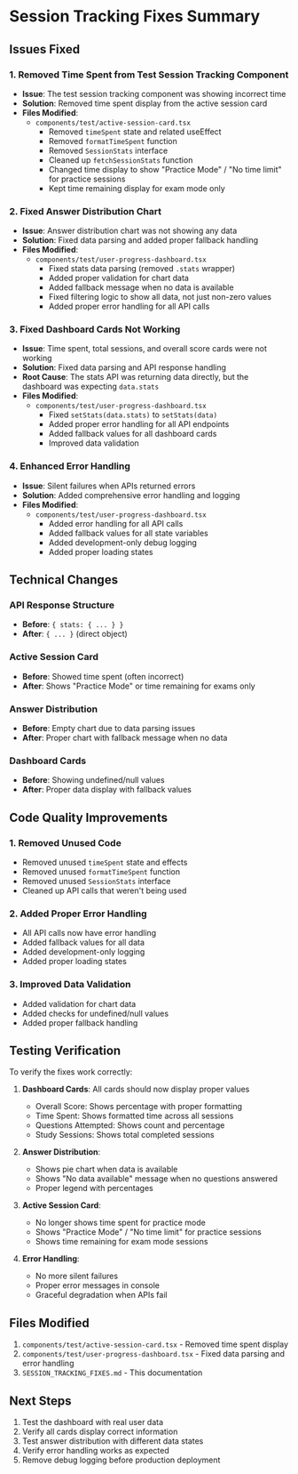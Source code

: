 # Session Tracking Fixes Summary

## Issues Fixed

### 1. **Removed Time Spent from Test Session Tracking Component**
- **Issue**: The test session tracking component was showing incorrect time
- **Solution**: Removed time spent display from the active session card
- **Files Modified**:
  - `components/test/active-session-card.tsx`
    - Removed `timeSpent` state and related useEffect
    - Removed `formatTimeSpent` function
    - Removed `SessionStats` interface
    - Cleaned up `fetchSessionStats` function
    - Changed time display to show "Practice Mode" / "No time limit" for practice sessions
    - Kept time remaining display for exam mode only

### 2. **Fixed Answer Distribution Chart**
- **Issue**: Answer distribution chart was not showing any data
- **Solution**: Fixed data parsing and added proper fallback handling
- **Files Modified**:
  - `components/test/user-progress-dashboard.tsx`
    - Fixed stats data parsing (removed `.stats` wrapper)
    - Added proper validation for chart data
    - Added fallback message when no data is available
    - Fixed filtering logic to show all data, not just non-zero values
    - Added proper error handling for all API calls

### 3. **Fixed Dashboard Cards Not Working**
- **Issue**: Time spent, total sessions, and overall score cards were not working
- **Solution**: Fixed data parsing and API response handling
- **Root Cause**: The stats API was returning data directly, but the dashboard was expecting `data.stats`
- **Files Modified**:
  - `components/test/user-progress-dashboard.tsx`
    - Fixed `setStats(data.stats)` to `setStats(data)`
    - Added proper error handling for all API endpoints
    - Added fallback values for all dashboard cards
    - Improved data validation

### 4. **Enhanced Error Handling**
- **Issue**: Silent failures when APIs returned errors
- **Solution**: Added comprehensive error handling and logging
- **Files Modified**:
  - `components/test/user-progress-dashboard.tsx`
    - Added error handling for all API calls
    - Added fallback values for all state variables
    - Added development-only debug logging
    - Added proper loading states

## Technical Changes

### API Response Structure
- **Before**: `{ stats: { ... } }`
- **After**: `{ ... }` (direct object)

### Active Session Card
- **Before**: Showed time spent (often incorrect)
- **After**: Shows "Practice Mode" or time remaining for exams only

### Answer Distribution
- **Before**: Empty chart due to data parsing issues
- **After**: Proper chart with fallback message when no data

### Dashboard Cards
- **Before**: Showing undefined/null values
- **After**: Proper data display with fallback values

## Code Quality Improvements

### 1. **Removed Unused Code**
- Removed unused `timeSpent` state and effects
- Removed unused `formatTimeSpent` function
- Removed unused `SessionStats` interface
- Cleaned up API calls that weren't being used

### 2. **Added Proper Error Handling**
- All API calls now have error handling
- Added fallback values for all data
- Added development-only logging
- Added proper loading states

### 3. **Improved Data Validation**
- Added validation for chart data
- Added checks for undefined/null values
- Added proper fallback handling

## Testing Verification

To verify the fixes work correctly:

1. **Dashboard Cards**: All cards should now display proper values
   - Overall Score: Shows percentage with proper formatting
   - Time Spent: Shows formatted time across all sessions
   - Questions Attempted: Shows count and percentage
   - Study Sessions: Shows total completed sessions

2. **Answer Distribution**: 
   - Shows pie chart when data is available
   - Shows "No data available" message when no questions answered
   - Proper legend with percentages

3. **Active Session Card**:
   - No longer shows time spent for practice mode
   - Shows "Practice Mode" / "No time limit" for practice sessions
   - Shows time remaining for exam mode sessions

4. **Error Handling**:
   - No more silent failures
   - Proper error messages in console
   - Graceful degradation when APIs fail

## Files Modified

1. `components/test/active-session-card.tsx` - Removed time spent display
2. `components/test/user-progress-dashboard.tsx` - Fixed data parsing and error handling
3. `SESSION_TRACKING_FIXES.md` - This documentation

## Next Steps

1. Test the dashboard with real user data
2. Verify all cards display correct information
3. Test answer distribution with different data states
4. Verify error handling works as expected
5. Remove debug logging before production deployment